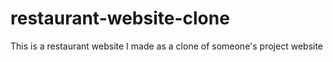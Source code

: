 # restaurant-website-clone
This is a restaurant website I made as a clone of someone's project website
